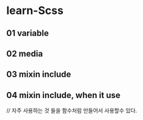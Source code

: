 # learn-Scss

## 01 variable

## 02 media

## 03 mixin include

## 04 mixin include, when it use

// 자주 사용하는 것 들을 함수처럼 만들어서 사용할수 있다.
